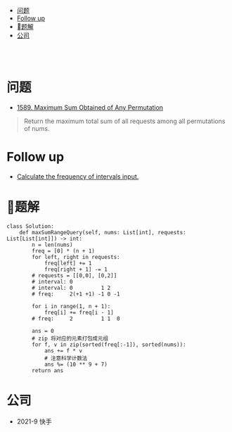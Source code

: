 - [问题](#问题)
- [Follow up](#follow-up)
- [题解](#题解)
- [公司](#公司)

</br></br>

# 问题
- [1589. Maximum Sum Obtained of Any Permutation](https://leetcode.com/problems/maximum-sum-obtained-of-any-permutation/)
> Return the maximum total sum of all requests among all permutations of nums.

# Follow up
- [Calculate the frequency of intervals input.](https://leetcode.com/problems/maximum-sum-obtained-of-any-permutation/discuss/854206/JavaC++Python-Sweep-Line)

# 题解
```
class Solution:
    def maxSumRangeQuery(self, nums: List[int], requests: List[List[int]]) -> int:
        n = len(nums)
        freq = [0] * (n + 1)
        for left, right in requests:
            freq[left] += 1
            freq[right + 1] -= 1
        # requests = [[0,0], [0,2]]
        # interval: 0 
        # interval: 0         1 2
        # freq:     2(+1 +1) -1 0 -1

        for i in range(1, n + 1):
            freq[i] += freq[i - 1]
        # freq:     2         1 1  0
        
        ans = 0
        # zip 将对应的元素打包成元组
        for f, v in zip(sorted(freq[:-1]), sorted(nums)):
            ans += f * v
            # 注意科学计数法
            ans %= (10 ** 9 + 7)
        return ans
```

# 公司
- 2021-9 快手
